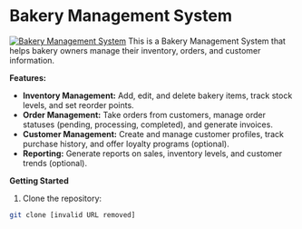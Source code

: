 # Bakery Management System

[![Bakery Management System](image.png)](link_to_image)  This is a Bakery Management System that helps bakery owners manage their inventory, orders, and customer information.  

**Features:**

* **Inventory Management:** Add, edit, and delete bakery items, track stock levels, and set reorder points.
* **Order Management:** Take orders from customers, manage order statuses (pending, processing, completed), and generate invoices.
* **Customer Management:** Create and manage customer profiles, track purchase history, and offer loyalty programs (optional).
* **Reporting:** Generate reports on sales, inventory levels, and customer trends (optional).

**Getting Started**

1. Clone the repository:

```bash
git clone [invalid URL removed]
